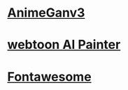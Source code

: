 
# [AnimeGanv3](https://huggingface.co/spaces/TachibanaYoshino/AnimeGANv3)

# [webtoon AI Painter](https://ai.webtoons.com/ko/painter)

# [Fontawesome](https://fontawesome.com/)